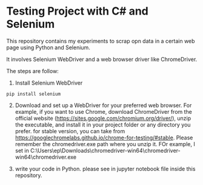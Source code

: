 # Testing Project with C# and Selenium
This repository contains my experiments to scrap opn data in a certain web page using Python and Selenium. 

It involves Selenium WebDriver and a web browser driver like ChromeDriver. 

The steps are follow:

1. Install Selenium WebDriver 
```
pip install selenium 
```

2. Download and set up a WebDriver for your preferred web browser. For example, if you want to use Chrome, download ChromeDriver from the official website (https://sites.google.com/chromium.org/driver/), unzip the executable, and install it in your project folder or any directory you prefer.
for stable version, you can take from https://googlechromelabs.github.io/chrome-for-testing/#stable. Please remember the chromedriver.exe path where you unzip it. FOr example, I set in C:\Users\ep\Downloads\chromedriver-win64\chromedriver-win64\chromedriver.exe

3. write your code in Python. please see in jupyter notebook file inside this repository.


